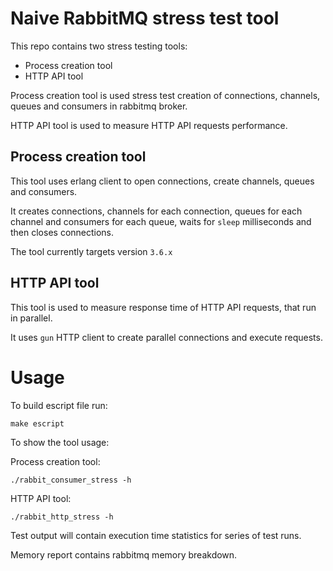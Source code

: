 # Naive RabbitMQ stress test tool

This repo contains two stress testing tools: 
 - Process creation tool
 - HTTP API tool

Process creation tool is used stress test creation of connections, channels, queues and consumers in rabbitmq broker.

HTTP API tool is used to measure HTTP API requests performance.

## Process creation tool

This tool uses erlang client to open connections, create channels, queues and consumers.

It creates connections, channels for each connection, queues for each channel 
and consumers for each queue, waits for `sleep` milliseconds and then closes connections.

The tool currently targets version `3.6.x`

## HTTP API tool

This tool is used to measure response time of HTTP API requests, that run in parallel.

It uses `gun` HTTP client to create parallel connections and execute requests.

# Usage

To build escript file run:

```
make escript
```

To show the tool usage:

Process creation tool:

```
./rabbit_consumer_stress -h
```

HTTP API tool:

```
./rabbit_http_stress -h
```

Test output will contain execution time statistics for series of test runs.

Memory report contains rabbitmq memory breakdown.



